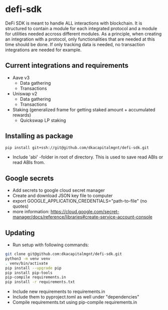 # defi-sdk

DeFi SDK is meant to handle ALL interactions with blockchain. It is structured to contain a module for each integrated protocol and a module for utilities needed accross different modules. As a principle, when creating an integration with a protocol, only functionalities that are needed at this time should be done. If only tracking data is needed, no transaction integrations are needed for example.

## Current integrations and requirements
- Aave v3
    - Data gathering
    - Transactions
- Uniswap v2
    - Data gathering
    - Transactions
- Staking (generalized frame for getting staked amount + accumulated rewards)
    - Quickswap LP staking

## Installing as package
```sh
pip install git+ssh://git@github.com/dkacapitalmgnt/defi-sdk.git
```
- Include 'abi' -folder in root of directory. This is used to save read ABIs or read ABIs from.
## Google secrets
- Add secrets to google cloud secret manager
- Create and download JSON key file to computer
- export GOOGLE_APPLICATION_CREDENTIALS="path-to-file" (no quotes)
- more information: https://cloud.google.com/secret-manager/docs/reference/libraries#create-service-account-console

## Updating
- Run setup with following commands:
```sh
git clone git@github.com:dkacapitalmgnt/defi-sdk.git
python3 -m venv venv
. venv/bin/activate
pip install --upgrade pip
pip install pip-tools
pip-compile requirements.in
pip install -r requirements.txt
```
- Include new requirements to requirements.in
- Include them to pyproject.toml as well under "dependencies"
- Compile requirements.txt using pip-compile requirements.in